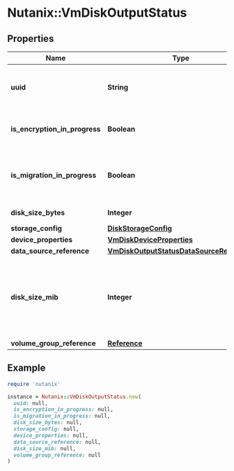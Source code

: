 # Nutanix::VmDiskOutputStatus

## Properties

| Name | Type | Description | Notes |
| ---- | ---- | ----------- | ----- |
| **uuid** | **String** | The device ID which is used to uniquely identify this particular disk.  | [optional] |
| **is_encryption_in_progress** | **Boolean** | Indicates whether encryption is in progress or not. | [optional][default to false] |
| **is_migration_in_progress** | **Boolean** | Indicated if the disk is undergoing migration to another container or not.  | [optional][default to false] |
| **disk_size_bytes** | **Integer** | Size of the disk in Bytes. | [optional] |
| **storage_config** | [**DiskStorageConfig**](DiskStorageConfig.md) |  | [optional] |
| **device_properties** | [**VmDiskDeviceProperties**](VmDiskDeviceProperties.md) |  | [optional] |
| **data_source_reference** | [**VmDiskOutputStatusDataSourceReference**](VmDiskOutputStatusDataSourceReference.md) |  | [optional] |
| **disk_size_mib** | **Integer** | Size of the disk in MiB. Must match the size specified in &#39;disk_size_bytes&#39; - rounded up to the nearest MiB -  when that field is present.  | [optional] |
| **volume_group_reference** | [**Reference**](Reference.md) |  | [optional] |

## Example

```ruby
require 'nutanix'

instance = Nutanix::VmDiskOutputStatus.new(
  uuid: null,
  is_encryption_in_progress: null,
  is_migration_in_progress: null,
  disk_size_bytes: null,
  storage_config: null,
  device_properties: null,
  data_source_reference: null,
  disk_size_mib: null,
  volume_group_reference: null
)
```

